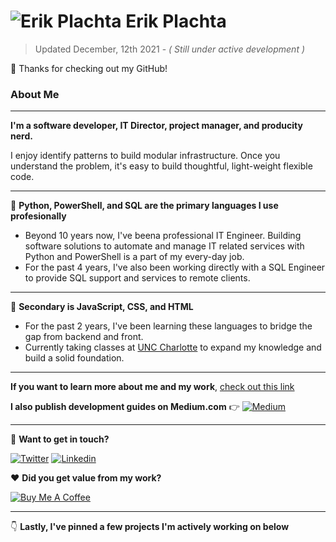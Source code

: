 # ![Erik Plachta](https://s.gravatar.com/avatar/cde2e5381aa5e6d8d0220c46edee8f88?s=30) Erik Plachta

> Updated December, 12th 2021 - _( Still under active development )_

:wave: Thanks for checking out my GitHub! 

### About Me

---

**I'm a software developer, IT Director, project manager, and producity nerd.**

I enjoy identify patterns to build modular infrastructure. Once you understand the problem, it's easy to build thoughtful, light-weight flexible code.

---

🥇 **Python, PowerShell, and SQL are the primary languages I use profesionally**

- Beyond 10 years now, I've beena professional IT Engineer. Building software solutions to automate and manage IT related services with Python and PowerShell is a part of my every-day job.
- For the past 4 years, I've also been working directly with a SQL Engineer to provide SQL support and services to remote clients.

---

🥈 **Secondary is JavaScript, CSS, and HTML**

- For the past 2 years, I've been learning these languages to bridge the gap from backend and front.
- Currently taking classes at [UNC Charlotte](https://www.charlotte.edu) to expand my knowledge and build a solid foundation. 

---

**If you want to learn more about me and my work**, [check out this link](https://erikplachta.github.io/ErikPlachta/)

**I also publish development guides on Medium.com** 👉 [![Medium](https://img.shields.io/badge/-blog.erikplachta.com-000000?style=flat&labelColor=000000&logo=Medium&link=http://blog.erikplachta.com/)](http://blog.erikplachta.com/)

---

:handshake: **Want to get in touch?**

[![Twitter](https://img.shields.io/badge/-@erikplachta-1ca0f1?style=flat&labelColor=1ca0f1&logo=twitter&logoColor=white&link=https://twitter.com/erikplachta)](https://twitter.com/erikplachta)  [![Linkedin](https://img.shields.io/badge/-@erikplachta-blue?style=flat&logo=Linkedin&logoColor=white&link=https://linkedin.com/in/erikplachta/)](https://www.linkedin.com/in/erikplachta/)

❤️ **Did you get value from my work?**

[![Buy Me A Coffee](https://img.shields.io/badge/-Buy%20Me%20A%20Coffee-FF813F?style=flat&logo=buy-me-a-coffee&logoColor=ffffff&link=https://www.buymeacoffee.com/erikplachta)](https://www.buymeacoffee.com/erikplachta)

---

👇 **Lastly, I've pinned a few projects I'm actively working on below**
